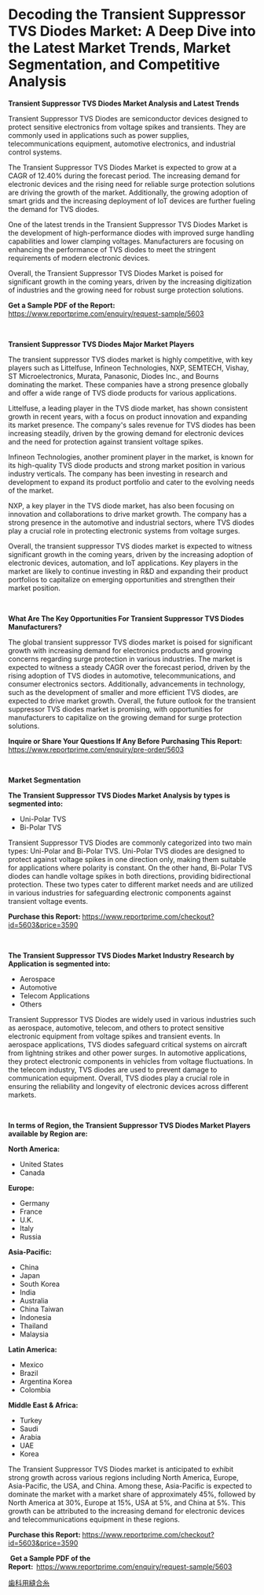 <p><h1>Decoding the Transient Suppressor TVS Diodes Market: A Deep Dive into the Latest Market Trends, Market Segmentation, and Competitive Analysis</h1></p><p><strong>Transient Suppressor TVS Diodes Market Analysis and Latest Trends</strong></p>
<p><p>Transient Suppressor TVS Diodes are semiconductor devices designed to protect sensitive electronics from voltage spikes and transients. They are commonly used in applications such as power supplies, telecommunications equipment, automotive electronics, and industrial control systems.</p><p>The Transient Suppressor TVS Diodes Market is expected to grow at a CAGR of 12.40% during the forecast period. The increasing demand for electronic devices and the rising need for reliable surge protection solutions are driving the growth of the market. Additionally, the growing adoption of smart grids and the increasing deployment of IoT devices are further fueling the demand for TVS diodes.</p><p>One of the latest trends in the Transient Suppressor TVS Diodes Market is the development of high-performance diodes with improved surge handling capabilities and lower clamping voltages. Manufacturers are focusing on enhancing the performance of TVS diodes to meet the stringent requirements of modern electronic devices.</p><p>Overall, the Transient Suppressor TVS Diodes Market is poised for significant growth in the coming years, driven by the increasing digitization of industries and the growing need for robust surge protection solutions.</p></p>
<p><strong>Get a Sample PDF of the Report:&nbsp;</strong> <a href="https://www.reportprime.com/enquiry/request-sample/5603">https://www.reportprime.com/enquiry/request-sample/5603</a></p>
<p>&nbsp;</p>
<p><strong>Transient Suppressor TVS Diodes Major Market Players</strong></p>
<p><p>The transient suppressor TVS diodes market is highly competitive, with key players such as Littelfuse, Infineon Technologies, NXP, SEMTECH, Vishay, ST Microelectronics, Murata, Panasonic, Diodes Inc., and Bourns dominating the market. These companies have a strong presence globally and offer a wide range of TVS diode products for various applications.</p><p>Littelfuse, a leading player in the TVS diode market, has shown consistent growth in recent years, with a focus on product innovation and expanding its market presence. The company's sales revenue for TVS diodes has been increasing steadily, driven by the growing demand for electronic devices and the need for protection against transient voltage spikes.</p><p>Infineon Technologies, another prominent player in the market, is known for its high-quality TVS diode products and strong market position in various industry verticals. The company has been investing in research and development to expand its product portfolio and cater to the evolving needs of the market.</p><p>NXP, a key player in the TVS diode market, has also been focusing on innovation and collaborations to drive market growth. The company has a strong presence in the automotive and industrial sectors, where TVS diodes play a crucial role in protecting electronic systems from voltage surges.</p><p>Overall, the transient suppressor TVS diodes market is expected to witness significant growth in the coming years, driven by the increasing adoption of electronic devices, automation, and IoT applications. Key players in the market are likely to continue investing in R&D and expanding their product portfolios to capitalize on emerging opportunities and strengthen their market position.</p></p>
<p>&nbsp;</p>
<p><strong>What Are The Key Opportunities For Transient Suppressor TVS Diodes Manufacturers?</strong></p>
<p><p>The global transient suppressor TVS diodes market is poised for significant growth with increasing demand for electronics products and growing concerns regarding surge protection in various industries. The market is expected to witness a steady CAGR over the forecast period, driven by the rising adoption of TVS diodes in automotive, telecommunications, and consumer electronics sectors. Additionally, advancements in technology, such as the development of smaller and more efficient TVS diodes, are expected to drive market growth. Overall, the future outlook for the transient suppressor TVS diodes market is promising, with opportunities for manufacturers to capitalize on the growing demand for surge protection solutions.</p></p>
<p><strong>Inquire or Share Your Questions If Any Before Purchasing This Report:</strong> <a href="https://www.reportprime.com/enquiry/pre-order/5603">https://www.reportprime.com/enquiry/pre-order/5603</a></p>
<p>&nbsp;</p>
<p><strong>Market Segmentation</strong></p>
<p><strong>The Transient Suppressor TVS Diodes Market Analysis by types is segmented into:</strong></p>
<p><ul><li>Uni-Polar TVS</li><li>Bi-Polar TVS</li></ul></p>
<p><p>Transient Suppressor TVS Diodes are commonly categorized into two main types: Uni-Polar and Bi-Polar TVS. Uni-Polar TVS diodes are designed to protect against voltage spikes in one direction only, making them suitable for applications where polarity is constant. On the other hand, Bi-Polar TVS diodes can handle voltage spikes in both directions, providing bidirectional protection. These two types cater to different market needs and are utilized in various industries for safeguarding electronic components against transient voltage events.</p></p>
<p><strong>Purchase this Report:&nbsp;</strong><a href="https://www.reportprime.com/checkout?id=5603&price=3590">https://www.reportprime.com/checkout?id=5603&price=3590</a></p>
<p>&nbsp;</p>
<p><strong>The Transient Suppressor TVS Diodes Market Industry Research by Application is segmented into:</strong></p>
<p><ul><li>Aerospace</li><li>Automotive</li><li>Telecom Applications</li><li>Others</li></ul></p>
<p><p>Transient Suppressor TVS Diodes are widely used in various industries such as aerospace, automotive, telecom, and others to protect sensitive electronic equipment from voltage spikes and transient events. In aerospace applications, TVS diodes safeguard critical systems on aircraft from lightning strikes and other power surges. In automotive applications, they protect electronic components in vehicles from voltage fluctuations. In the telecom industry, TVS diodes are used to prevent damage to communication equipment. Overall, TVS diodes play a crucial role in ensuring the reliability and longevity of electronic devices across different markets.</p></p>
<p>&nbsp;</p>
<p><strong>In terms of Region, the Transient Suppressor TVS Diodes Market Players available by Region are:</strong></p>
<p>
    <p> <strong> North America: </strong>
        <ul>
            <li>United States</li>
            <li>Canada</li>
        </ul>
        </p> 
    <p> <strong> Europe: </strong>
        <ul>
            <li>Germany</li>
            <li>France</li>
            <li>U.K.</li>
            <li>Italy</li>
            <li>Russia</li>
        </ul>
        </p> 
    <p> <strong> Asia-Pacific: </strong>
        <ul>
            <li>China</li>
            <li>Japan</li>
            <li>South Korea</li>
            <li>India</li>
            <li>Australia</li>
            <li>China Taiwan</li>
            <li>Indonesia</li>
            <li>Thailand</li>
            <li>Malaysia</li>
        </ul>
        </p> 
    <p> <strong> Latin America: </strong>
        <ul>
            <li>Mexico</li>
            <li>Brazil</li>
            <li>Argentina Korea</li>
            <li>Colombia</li>
        </ul>
        </p> 
    <p> <strong> Middle East & Africa: </strong>
        <ul>
            <li>Turkey</li>
            <li>Saudi</li>
            <li>Arabia</li>
            <li>UAE</li>
            <li>Korea</li>
        </ul>
    </p>
    </p>
<p><p>The Transient Suppressor TVS Diodes market is anticipated to exhibit strong growth across various regions including North America, Europe, Asia-Pacific, the USA, and China. Among these, Asia-Pacific is expected to dominate the market with a market share of approximately 45%, followed by North America at 30%, Europe at 15%, USA at 5%, and China at 5%. This growth can be attributed to the increasing demand for electronic devices and telecommunications equipment in these regions.</p></p>
<p><strong>Purchase this Report: </strong><a href="https://www.reportprime.com/checkout?id=5603&price=3590">https://www.reportprime.com/checkout?id=5603&price=3590</a></p>
<p>&nbsp;<strong>Get a Sample PDF of the Report:&nbsp;&nbsp;</strong><a href="https://www.reportprime.com/enquiry/request-sample/5603">https://www.reportprime.com/enquiry/request-sample/5603</a></p>
<p><strong></strong></p>
<p><p><a href="https://github.com/oqxogxyvqe90775/Market-Research-Report-List-1/blob/main/826661915834.md">歯科用縫合糸</a></p></p>